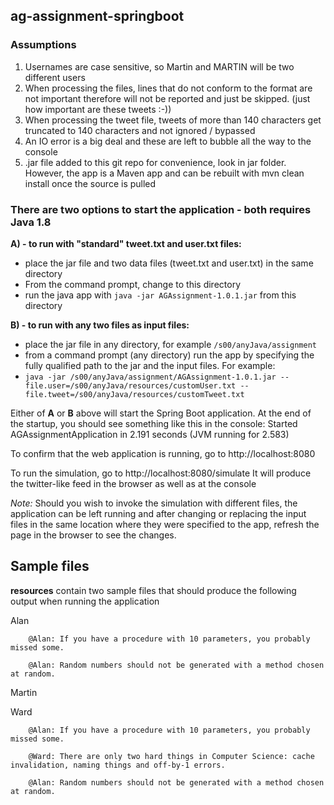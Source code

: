## ag-assignment-springboot

### Assumptions
1) Usernames are case sensitive, so Martin and MARTIN will be two different users
2) When processing the files, lines that do not conform to the format are not important therefore will not be reported and just be skipped. 
(just how important are these tweets :-))
3) When processing the tweet file, tweets of more than 140 characters get truncated to 140 characters and not ignored / bypassed
4) An IO error is a big deal and these are left to bubble all the way to the console 
5) .jar file added to this git repo for convenience, look in jar folder. However, the app is a Maven app and can be rebuilt with mvn clean install once the source is pulled

### There are two options to start the application - both requires Java 1.8 
**A) - to run with "standard" tweet.txt and user.txt files:**
* place the jar file and two data files (tweet.txt and user.txt) in the same directory
* From the command prompt, change to this directory 
* run the java app with `java -jar AGAssignment-1.0.1.jar` from this directory

**B) - to run with any two files as input files:**
* place the jar file in any directory, for example `/s00/anyJava/assignment`
* from a command prompt (any directory) run the app by specifying the fully qualified path to the jar and the input files. For example:
* `java -jar /s00/anyJava/assignment/AGAssignment-1.0.1.jar --file.user=/s00/anyJava/resources/customUser.txt --file.tweet=/s00/anyJava/resources/customTweet.txt`

Either of **A** or **B** above will start the Spring Boot application.
At the end of the startup, you should see something like this in the console:
Started AGAssignmentApplication in 2.191 seconds (JVM running for 2.583)

To confirm that the web application is running, go to http://localhost:8080

To run the simulation, go to http://localhost:8080/simulate
It will produce the twitter-like feed in the browser as well as at the console

*Note:* Should you wish to invoke the simulation with different files, the application can be left running and after changing or replacing the input files in the same location where they were specified to the app, refresh the page in the browser to see the changes.


## Sample files
**resources** contain two sample files that should produce the following output when running the application

Alan

        @Alan: If you have a procedure with 10 parameters, you probably missed some.

        @Alan: Random numbers should not be generated with a method chosen at random.

Martin

Ward

        @Alan: If you have a procedure with 10 parameters, you probably missed some.

        @Ward: There are only two hard things in Computer Science: cache invalidation, naming things and off-by-1 errors.

        @Alan: Random numbers should not be generated with a method chosen at random.
